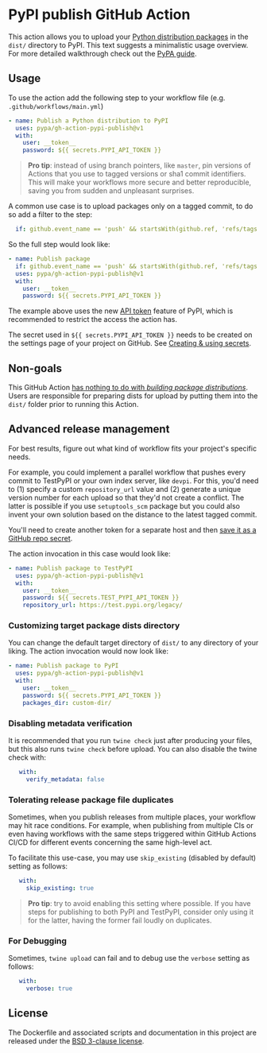 # PyPI publish GitHub Action
This action allows you to upload your [Python distribution packages]
in the `dist/` directory to PyPI.
This text suggests a minimalistic usage overview. For more detailed
walkthrough check out the [PyPA guide].


## Usage

To use the action add the following step to your workflow file (e.g.
`.github/workflows/main.yml`)


```yml
- name: Publish a Python distribution to PyPI
  uses: pypa/gh-action-pypi-publish@v1
  with:
    user: __token__
    password: ${{ secrets.PYPI_API_TOKEN }}
```

> **Pro tip**: instead of using branch pointers, like `master`, pin versions of
Actions that you use to tagged versions or sha1 commit identifiers. This will
make your workflows more secure and better reproducible, saving you from sudden
and unpleasant surprises.

A common use case is to upload packages only on a tagged commit, to do so add a
filter to the step:


```yml
  if: github.event_name == 'push' && startsWith(github.ref, 'refs/tags')
```

So the full step would look like:


```yml
- name: Publish package
  if: github.event_name == 'push' && startsWith(github.ref, 'refs/tags')
  uses: pypa/gh-action-pypi-publish@v1
  with:
    user: __token__
    password: ${{ secrets.PYPI_API_TOKEN }}
```

The example above uses the new [API token][PyPI API token] feature of
PyPI, which is recommended to restrict the access the action has.

The secret used in `${{ secrets.PYPI_API_TOKEN }}` needs to be created on the
settings page of your project on GitHub. See [Creating & using secrets].


## Non-goals

This GitHub Action [has nothing to do with _building package
distributions_]. Users are responsible for preparing dists for upload
by putting them into the `dist/` folder prior to running this Action.


## Advanced release management

For best results, figure out what kind of workflow fits your
project's specific needs.

For example, you could implement a parallel workflow that
pushes every commit to TestPyPI or your own index server,
like `devpi`. For this, you'd need to (1) specify a custom
`repository_url` value and (2) generate a unique version
number for each upload so that they'd not create a conflict.
The latter is possible if you use `setuptools_scm` package but
you could also invent your own solution based on the distance
to the latest tagged commit.

You'll need to create another token for a separate host and then
[save it as a GitHub repo secret][Creating & using secrets].

The action invocation in this case would look like:
```yml
- name: Publish package to TestPyPI
  uses: pypa/gh-action-pypi-publish@v1
  with:
    user: __token__
    password: ${{ secrets.TEST_PYPI_API_TOKEN }}
    repository_url: https://test.pypi.org/legacy/
```

### Customizing target package dists directory

You can change the default target directory of `dist/`
to any directory of your liking. The action invocation
would now look like:

```yml
- name: Publish package to PyPI
  uses: pypa/gh-action-pypi-publish@v1
  with:
    user: __token__
    password: ${{ secrets.PYPI_API_TOKEN }}
    packages_dir: custom-dir/
```

### Disabling metadata verification

It is recommended that you run `twine check` just after producing your files,
but this also runs `twine check` before upload. You can also disable the twine
check with:

```yml
   with:
     verify_metadata: false
```

### Tolerating release package file duplicates

Sometimes, when you publish releases from multiple places, your workflow
may hit race conditions. For example, when publishing from multiple CIs
or even having workflows with the same steps triggered within GitHub
Actions CI/CD for different events concerning the same high-level act.

To facilitate this use-case, you may use `skip_existing` (disabled by
default) setting as follows:

```yml
   with:
     skip_existing: true
```

> **Pro tip**: try to avoid enabling this setting where possible. If you
have steps for publishing to both PyPI and TestPyPI, consider only using
it for the latter, having the former fail loudly on duplicates.

### For Debugging

Sometimes, `twine upload` can fail and to debug use the `verbose` setting as follows:

```yml
   with:
     verbose: true
```

## License

The Dockerfile and associated scripts and documentation in this project
are released under the [BSD 3-clause license](LICENSE.md).


[Creating & using secrets]:
https://help.github.com/en/actions/automating-your-workflow-with-github-actions/creating-and-using-encrypted-secrets
[has nothing to do with _building package distributions_]:
https://github.com/pypa/gh-action-pypi-publish/issues/11#issuecomment-530480449
[PyPA guide]:
https://packaging.python.org/guides/publishing-package-distribution-releases-using-github-actions-ci-cd-workflows/
[PyPI API token]: https://pypi.org/help/#apitoken
[Python distribution packages]:
https://packaging.python.org/glossary/#term-distribution-package
